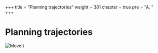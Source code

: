 +++
title = "Planning trajectories"
weight = 381
chapter = true
pre = "A. "
+++

# Planning trajectories

![MoveIt](/slides/moveit.gif?classes=border)
